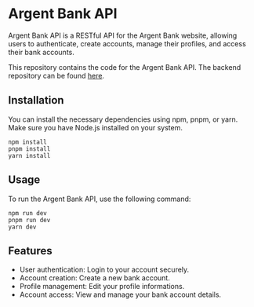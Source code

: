 # Argent Bank API

Argent Bank API is a RESTful API for the Argent Bank website, allowing users to authenticate, create accounts, manage their profiles, and access their bank accounts.

This repository contains the code for the Argent Bank API. The backend repository can be found [here](https://github.com/Peallyz/Project-10-Bank-API).

## Installation

You can install the necessary dependencies using npm, pnpm, or yarn. Make sure you have Node.js installed on your system.

```shell
npm install
pnpm install
yarn install
```

## Usage

To run the Argent Bank API, use the following command:

```shell
npm run dev
pnpm run dev
yarn dev
```

## Features

- User authentication: Login to your account securely.
- Account creation: Create a new bank account.
- Profile management: Edit your profile informations.
- Account access: View and manage your bank account details.
